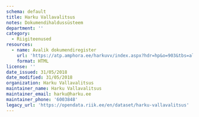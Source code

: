 ```yaml
---
schema: default
title: Harku Vallavalitsus
notes: Dokumendihaldussüsteem
department: ''
category:
  - Riigiteenused
resources:
  - name: Avalik dokumendiregister
    url: 'https://atp.amphora.ee/harkuvv/index.aspx?hdr=hp&o=903&tbs=all&o2=-1'
    format: HTML
license: ''
date_issued: 31/05/2018
date_modified: 31/05/2018
organization: Harku Vallavalitsus
maintainer_name: Harku Vallavalitsus
maintainer_email: harku@harku.ee
maintainer_phone: '6003848'
legacy_url: 'https://opendata.riik.ee/en/dataset/harku-vallavalitsus'
---
```

